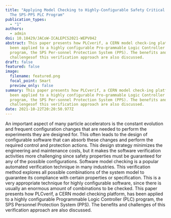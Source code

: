 ```yaml
---
title: "Applying Model Checking to Highly-Configurable Safety Critical Software:
  The SPS-PPS PLC Program"
publication_types:
  - "1"
authors:
  - admin
doi: 10.18429/JACoW-ICALEPCS2021-WEPV042
abstract: This paper presents how PLCverif, a CERN model check-ing platform, has
  been applied to a highly configurable Pro-grammable Logic Controller (PLC)
  program, the SPS Per-sonnel Protection System (PPS). The benefits and
  challengesof this verification approach are also discussed.
draft: false
featured: false
image:
  filename: featured.png
  focal_point: Smart
  preview_only: false
summary: This paper presents how PLCverif, a CERN model check-ing platform, has
  been applied to a highly configurable Pro-grammable Logic Controller (PLC)
  program, the SPS Per-sonnel Protection System (PPS). The benefits and
  challengesof this verification approach are also discussed.
date: 2021-10-22T20:20:50.977Z
---
```

An important aspect of many particle accelerators is the constant evolution and frequent configuration changes that are needed to perform the experiments they are designed for. This often leads to the design of configurable software that can absorb these changes and perform the required control and protection actions. This design strategy minimizes the engineering and maintenance costs, but it makes the software verification activities more challenging since safety properties must be guaranteed for any of the possible configurations. Software model checking is a popular automated verification technique in many industries. This verification method explores all possible combinations of the system model to guarantee its compliance with certain properties or specification. This is a very appropriate technique for highly configurable software, since there is usually an enormous amount of combinations to be checked. This paper presents how PLCverif, a CERN model checking platform, has been applied to a highly configurable Programmable Logic Controller (PLC) program, the SPS Personnel Protection System (PPS). The benefits and challenges of this verification approach are also discussed.